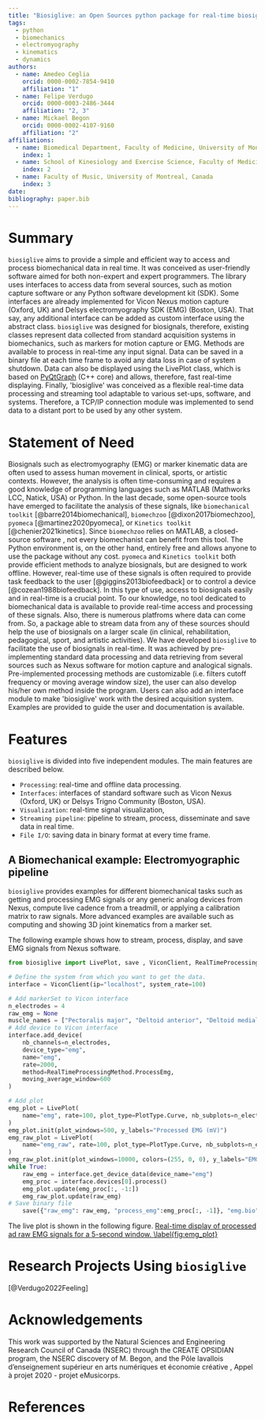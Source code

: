```yaml
---
title: "Biosiglive: an Open Sources python package for real-time biosignals processing."
tags:
  - python
  - biomechanics
  - electromyography
  - kinematics
  - dynamics
authors:
  - name: Amedeo Ceglia
    orcid: 0000-0002-7854-9410
    affiliation: "1"
  - name: Felipe Verdugo
    orcid: 0000-0003-2486-3444
    affiliation: "2, 3"
  - name: Mickael Begon
    orcid: 0000-0002-4107-9160
    affiliation: "2"
affiliations:
  - name: Biomedical Department, Faculty of Medicine, University of Montreal, Canada
    index: 1
  - name: School of Kinesiology and Exercise Science, Faculty of Medicine, University of Montreal, Canada
    index: 2
  - name: Faculty of Music, University of Montreal, Canada
    index: 3
date: 
bibliography: paper.bib
---
```


# Summary
`biosiglive` aims to provide a simple and efficient way to access and process biomechanical data in real time.
It was conceived as user-friendly software aimed for both non-expert and expert programmers.
The library uses interfaces to access data from several sources, such as motion capture software or any Python software development kit (SDK).
Some interfaces are already implemented for Vicon Nexus motion capture (Oxford, UK) and Delsys electromyography SDK (EMG) (Boston, USA). 
That say, any additional interface can be added as custom interface using the abstract class.
`biosiglive` was designed for biosignals, therefore, existing classes represent data collected from standard acquisition systems in biomechanics, 
such as markers for motion capture or EMG. Methods are available to process in real-time any input signal. 
Data can be saved in a binary file at each time frame to avoid any data loss in case of system shutdown. 
Data can also be displayed using the LivePlot class, which is based on [PyQtGraph](https://github.com/pyqtgraph/pyqtgraph) (C++ core) and allows, 
therefore, fast real-time displaying. 
Finally, 'biosiglive' was conceived as a flexible real-time data processing and streaming tool adaptable to various set-ups, 
software, and systems. 
Therefore, a TCP/IP connection module was implemented to send data to a distant port to be used by any other system.

# Statement of Need
Biosignals such as electromyography (EMG) or marker kinematic data are often used to assess human movement in clinical, 
sports, or artistic contexts. 
However, the analysis is often time-consuming and requires a good knowledge of programming languages such as MATLAB (Mathworks LCC, Natick, USA) or Python. 
In the last decade, some open-source tools have emerged to facilitate the analysis of these signals, like  `biomechanical toolkit` [@barre2014biomechanical], 
`biomechzoo` [@dixon2017biomechzoo], `pyomeca` [@martinez2020pyomeca], or `Kinetics toolkit` [@chenier2021kinetics]. 
Since `biomechzoo` relies on MATLAB, a closed-source software  , not every biomechanist can benefit from this tool. 
The Python environment is, on the other hand, entirely free and allows anyone to use the package without any cost. 
`pyomeca` and `Kinetics toolkit` both provide efficient methods to analyze biosignals, but are designed to work offline. 
However, real-time use of these signals is often required to provide task feedback to the user [@giggins2013biofeedback] or to control a device [@cozean1988biofeedback]. 
In this type of use, access to biosignals easily and in real-time is a crucial point. 
To our knowledge, no tool dedicated to biomechanical data is available to provide real-time access and processing of these signals. 
Also, there is numerous platfroms where data can come from. 
So, a package able to stream data from any of these sources should help the use of biosignals on a larger scale 
(in clinical, rehabilitation, pedagogical, sport, and artistic activities). 
We have developed `biosiglive` to facilitate the use of biosignals in real-time. 
It was achieved by pre-implementing standard data processing and data retrieving from several sources such as Nexus software for motion capture and analogical signals. 
Pre-implemented processing methods are customizable (i.e. filters cutoff frequency or moving average window size), the user can also develop his/her own method inside the program. 
Users can also add an interface module to make 'biosiglive' work with the desired acquisition system. 
Examples are provided to guide the user and documentation is available. 

# Features
`biosiglive` is divided into five independent modules. The main features are described below.
- `Processing`: real-time and offline data processing.
- `Interfaces`: interfaces of standard software such as Vicon Nexus (Oxford, UK) or Delsys Trigno Community  (Boston, USA).
- `Visualization`: real-time signal visualization,
- `Streaming pipeline`: pipeline to stream, process, disseminate and save data in real time.
- `File I/O`: saving data in binary format at every time frame.

## A Biomechanical example: Electromyographic pipeline
`biosiglive` provides examples for different biomechanical tasks such as getting and processing EMG signals or any generic analog devices from Nexus, 
compute live cadence from a treadmill, or applying a calibration matrix to raw signals. 
More advanced examples are available such as computing and showing 3D joint kinematics from a marker set. 

The following example shows how to stream, process, display, and save EMG signals from Nexus software.

```python
from biosiglive import LivePlot, save , ViconClient, RealTimeProcessingMethod, PlotType

# Define the system from which you want to get the data.
interface = ViconClient(ip="localhost", system_rate=100)

# Add markerSet to Vicon interface
n_electrodes = 4
raw_emg = None
muscle_names = ["Pectoralis major", "Deltoid anterior", "Deltoid medial", "Deltoid posterior"]
# Add device to Vicon interface
interface.add_device(
    nb_channels=n_electrodes,
    device_type="emg",
    name="emg",
    rate=2000,
    method=RealTimeProcessingMethod.ProcessEmg,
    moving_average_window=600
)

# Add plot
emg_plot = LivePlot(
    name="emg", rate=100, plot_type=PlotType.Curve, nb_subplots=n_electrodes, channel_names=muscle_names
)
emg_plot.init(plot_windows=500, y_labels="Processed EMG (mV)")
emg_raw_plot = LivePlot(
    name="emg_raw", rate=100, plot_type=PlotType.Curve, nb_subplots=n_electrodes, channel_names=muscle_names
)
emg_raw_plot.init(plot_windows=10000, colors=(255, 0, 0), y_labels="EMG (mV)")
while True:
    raw_emg = interface.get_device_data(device_name="emg")
    emg_proc = interface.devices[0].process()
    emg_plot.update(emg_proc[:, -1:])
    emg_raw_plot.update(raw_emg)   
# Save binary file    
    save({"raw_emg": raw_emg, "process_emg":emg_proc[:, -1]}, "emg.bio")
```

The live plot is shown in the following figure.
[Real-time display of processed ad raw EMG signals for a 5-second window.
\label{fig:emg_plot}](EMG_plot.png)


# Research Projects Using `biosiglive`
[@Verdugo2022Feeling]

# Acknowledgements

This work was supported by the Natural Sciences and Engineering Research Council of Canada (NSERC) through the CREATE OPSIDIAN program, 
the NSERC discovery of M. Begon, 
and the Pôle lavallois d’enseignement supérieur en arts numériques et économie créative , Appel à projet 2020 - projet eMusicorps.

# References
